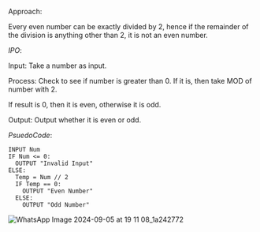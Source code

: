 Approach:

Every even number can be exactly divided by 2, hence if the remainder of the division is anything other than 2, it is not an even number.

*IPO*:

Input: Take a number as input.

Process: Check to see if number is greater than 0. If it is, then take MOD of number with 2.

If result is 0, then it is even, otherwise it is odd.

Output: Output whether it is even or odd.

*PsuedoCode*:

```
INPUT Num
IF Num <= 0:
  OUTPUT "Invalid Input"
ELSE:
  Temp = Num // 2
  IF Temp == 0:
    OUTPUT "Even Number"
  ELSE:
    OUTPUT "Odd Number"
```
![WhatsApp Image 2024-09-05 at 19 11 08_1a242772](https://github.com/user-attachments/assets/2786f3f2-5092-407c-a95e-61af782c0c0f)
